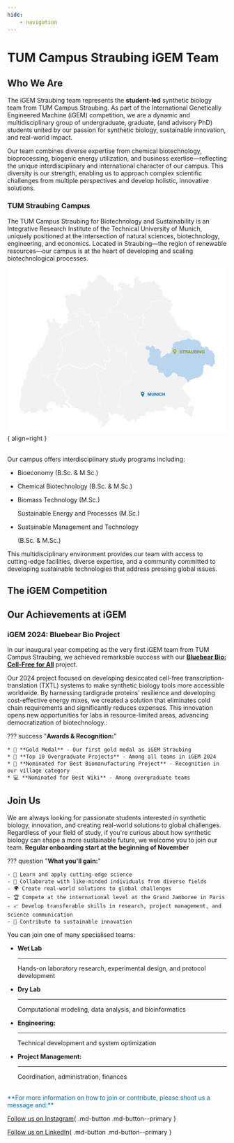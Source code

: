 ```yaml
---
hide:
    - navigation
---
```


# TUM Campus Straubing iGEM Team

## Who We Are


The iGEM Straubing team represents the **student-led** synthetic biology team from TUM Campus Straubing. As part of the International Genetically Engineered Machine (iGEM) competition, we are a dynamic and multidisciplinary group of undergraduate, graduate, (and advisory PhD) students united by our passion for synthetic biology, sustainable innovation, and real-world impact.

Our team combines diverse expertise from chemical biotechnology, bioprocessing, biogenic energy utilization, and business exertise—reflecting the unique interdisciplinary and international character of our campus. This diversity is our strength, enabling us to approach complex scientific challenges from multiple perspectives and develop holistic, innovative solutions.

### TUM Straubing Campus

<div class="grid" markdown>

The TUM Campus Straubing for Biotechnology and Sustainability is an Integrative Research Institute of the Technical University of Munich, uniquely positioned at the intersection of natural sciences, biotechnology, engineering, and economics. Located in Straubing—the region of renewable resources—our campus is at the heart of developing and scaling biotechnological processes.

![tumcs](img/tumcs_ma.png){ align=right }

</div>
<br>
Our campus offers interdisciplinary study programs including:

<div class="grid cards" markdown>

- Bioeconomy (B.Sc. & M.Sc.)

- Chemical Biotechnology (B.Sc. & M.Sc.)

- Biomass Technology (M.Sc.)

    Sustainable Energy and Processes (M.Sc.)

- Sustainable Management and Technology

    (B.Sc. & M.Sc.)

</div>

This multidisciplinary environment provides our team with access to cutting-edge facilities, diverse expertise, and a community committed to developing sustainable technologies that address pressing global issues.

## The iGEM Competition

## Our Achievements at iGEM

### iGEM 2024: Bluebear Bio Project

In our inaugural year competing as the very first iGEM team from TUM Campus Straubing, we achieved remarkable success with our [**Bluebear Bio: Cell-Free for All**](https://2024.igem.wiki/tum-straubing/) project.

Our 2024 project focused on developing desiccated cell-free transcription-translation (TXTL) systems to make synthetic biology tools more accessible worldwide. By harnessing tardigrade proteins' resilience and developing cost-effective energy mixes, we created a solution that eliminates cold chain requirements and significantly reduces expenses. This innovation opens new opportunities for labs in resource-limited areas, advancing democratization of biotechnology.:

??? success "**Awards & Recognition:**"

    * 🥇 **Gold Medal** - Our first gold medal as iGEM Straubing
    * 🌟 **Top 10 Overgraduate Projects** - Among all teams in iGEM 2024
    * 🧬 **Nominated for Best Biomanufacturing Project** - Recognition in our village category
    * 💻 **Nominated for Best Wiki** - Among overgraduate teams



## Join Us

We are always looking for passionate students interested in synthetic biology, innovation, and creating real-world solutions to global challenges. Regardless of your field of study, if you're curious about how synthetic biology can shape a more sustainable future, we welcome you to join our team.
**Regular onboarding start at the beginning of November**

??? question "**What you'll gain:**"

    - 🔬 Learn and apply cutting-edge science
    - 🤝 Collaborate with like-minded individuals from diverse fields
    - 🌍 Create real-world solutions to global challenges
    - 🏆 Compete at the international level at the Grand Jamboree in Paris
    - 📈 Develop transferable skills in research, project management, and science communication
    - 🌱 Contribute to sustainable innovation


You can join one of many specialised teams:

<div class="grid cards" markdown>

-   **Wet Lab**

    ---

    Hands-on laboratory research, experimental design, and protocol development

- **Dry Lab**

    ---

    Computational modeling, data analysis, and bioinformatics


- **Engineering:**

    ---

    Technical development and system optimization

- **Project Management:**

    ---

    Coordination, administration, finances
</div>
<br>
<span style="color: #0066b3;">**For more information on how to join or contribute, please shoot us a message and:**</span>

<div class="grid" markdown>

[Follow us on Instagram](https://www.instagram.com/igem.straubing/){ .md-button .md-button--primary }

[Follow us on LinkedIn](https://www.linkedin.com/company/igem-tum-campus-straubing/ ){ .md-button .md-button--primary }

</div>

<br>
